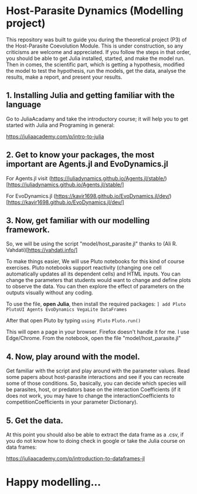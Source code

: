 # Host-Parasite Dynamics (Modelling project)

This repository was built to guide you during the theoretical project (P3) of the Host-Parasite Coevolution Module. This is under construction, so any criticisms are welcome and appreciated. If you follow the steps in that order, you should be able to get Julia installed, started, and make the model run. Then in comes, the scientific part, which is getting a hypothesis, modified the model to test the hypothesis, run the models, get the data, analyse the results, make a report, and present your results. 

## 1. Installing Julia and getting familiar with the language

Go to JuliaAcadamy and take the introductory course; it will help you to get started with Julia and Programing in general:

https://juliaacademy.com/p/intro-to-julia


## 2. Get to know your packages, the most important are Agents.jl and EvoDynamics.jl


For Agents.jl visit (https://juliadynamics.github.io/Agents.jl/stable/)[https://juliadynamics.github.io/Agents.jl/stable/]

For EvoDynamics.jl (https://kavir1698.github.io/EvoDynamics.jl/dev/)[https://kavir1698.github.io/EvoDynamics.jl/dev/]


## 3. Now, get familiar with our modelling framework. 

So, we will be using the script "model/host_parasite.jl" thanks to (Ali R. Vahdati)[https://vahdati.info/]

To make things easier, We will use Pluto notebooks for this kind of course exercises. Pluto notebooks support reactivity (changing one cell automatically updates all its dependent cells) and HTML inputs. You can change the parameters that students would want to change and define plots to observe the data. You can then explore the effect of parameters on the outputs visually without any coding.

To use the file, **open Julia**, then install the required packages:
`] add Pluto PlutoUI Agents EvoDynamics VegaLite DataFrames`

After that open Pluto by typing
`using Pluto`
`Pluto.run()`

This will open a page in your browser. Firefox doesn't handle it for me. I use Edge/Chrome. From the notebook, open the file "model/host_parasite.jl"

## 4. Now, play around with the model. 

Get familiar with the script and play around with the parameter values. Read some papers about host-parasite interactions and see if you can recreate some of those conditions. So, basically, you can decide which species will be parasites, host, or predators base on the interaction Coefficients (if it does not work, you may have to change the interactionCoefficients to competitionCoefficients in your parameter Dictionary).


## 5. Get the data.

At this point you should also be able to extract the data frame as a .csv, if you do not know how to doing check in google or take the Julia course on data frames:

https://juliaacademy.com/p/introduction-to-dataframes-jl


# Happy modelling... 